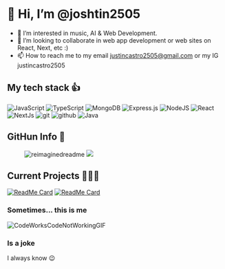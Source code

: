 # 👋 Hi, I’m @joshtin2505   
- 👀 I’m interested in music, AI & Web Development.
- 💞️ I’m looking to collaborate in web app development or web sites on React, Next, etc :)
- 📫 How to reach me to my email justincastro2505@gmail.com or my IG justincastro2505
<!---

 ```javascript
const jostin = {
  pronouns: "he" | "him",
  code: [Javascript, Html, Css, React],
  frameworks: [Next, Astro, Tailwind, Express],
  tools: ["Visual Studio Code", Git, GitHub, Notion, Figma],
  passions: ["Web development", "Make music"],
  workIn: ["La casita de papel ecommerce"]
}
```
--->
## My tech stack 👍 
<!--
![FeelMeThinkAboutItGIF](https://github.com/joshtin2505/joshtin2505/assets/91860458/3f63a7c7-548e-42e4-8bce-313c9857aece)
-->


![JavaScript](https://img.shields.io/badge/Javascript-%23323330.svg?style=flat-square&logo=javascript&logoColor=%23F7DF1E) 
![TypeScript](https://img.shields.io/badge/Typescript-%23007ACC.svg?style=flat-square&logo=typescript&logoColor=white) 
![MongoDB](https://img.shields.io/badge/MongoDB-%234ea94b.svg?style=flat-square&logo=mongodb&logoColor=white) 
![Express.js](https://img.shields.io/badge/Express.js-%23404d59.svg?style=flat-square&logo=express&logoColor=%2361DAFB) 
![NodeJS](https://img.shields.io/badge/Node.js-6DA55F?style=flat-square&logo=node.js&logoColor=white)
![React](https://img.shields.io/badge/React-61DAFB?style=flat-square&logo=react&logoColor=white)
![NextJs](https://img.shields.io/badge/Next.Js-000000?style=flat-square&logo=nextdotjs&logoColor=white)
![git](https://img.shields.io/badge/Git-F05032?style=flat-square&logo=git&logoColor=white)
![github](https://img.shields.io/badge/GitHub-181717?style=flat-square&logo=github&logoColor=white)
![Java](https://img.shields.io/badge/Java-FF7800?style=flat-square&logo=java&logoColor=white)

## GitHun Info  📕
<figure>
  <img src="https://myreadme.vercel.app/api/embed/joshtin2505?panels=userstatistics,toprepositories,commitgraph" alt="reimaginedreadme" />
  <img src="https://github-readme-stats.vercel.app/api/top-langs/?username=joshtin2505&layout=compact" />
</figure>

## Current Projects 🧑🏾‍💻
[![ReadMe Card](https://github-readme-stats.vercel.app/api/pin/?username=joshtin2505&repo=lccp-ecommerce)](https://github.com/joshtin2505/lccp-ecommerce)
[![ReadMe Card](https://github-readme-stats.vercel.app/api/pin/?username=joshtin2505&repo=optigestion)](https://github.com/joshtin2505/optigestion)
### Sometimes... this is me
![CodeWorksCodeNotWorkingGIF](https://github.com/joshtin2505/joshtin2505/assets/91860458/ba39d61d-fcb0-42ac-8439-39a1f5f5ada0)
<h3>Is a joke</h3>
I always know 😉

<!---
joshtin2505/joshtin2505 is a ✨ special ✨ repository because its `README.md` (this file) appears on your GitHub profile.
You can click the Preview link to take a look at your changes.
--->
